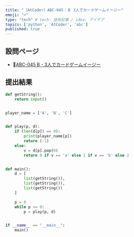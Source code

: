 ```yaml
---
title: "［AtCoder］ABC-045｜Ｂ 3人でカードゲームイージー"
emoji: "⌨️"
type: "tech" # tech: 技術記事 / idea: アイデア
topics: ['python', 'AtCoder', 'abc']
published: true
---
```


## 設問ページ

- 🔗[ABC-045 B - 3人でカードゲームイージー](https://atcoder.jp/contests/abc045/tasks/abc045_b)

## 提出結果

```python
def getString():
    return input()


player_name = ['A', 'B', 'C']


def play(p, d):
    if (len(d[p]) == 0):
        print(player_name[p])
        return (-1)
    else:
        v = d[p].pop(0)
        return 0 if v == 'a' else 1 if v == 'b' else 2


def main():
    d = [
        list(getString()),
        list(getString()),
        list(getString())
    ]

    p = 0
    while p >= 0:
        p = play(p, d)


if __name__ == "__main__":
    main()
```
